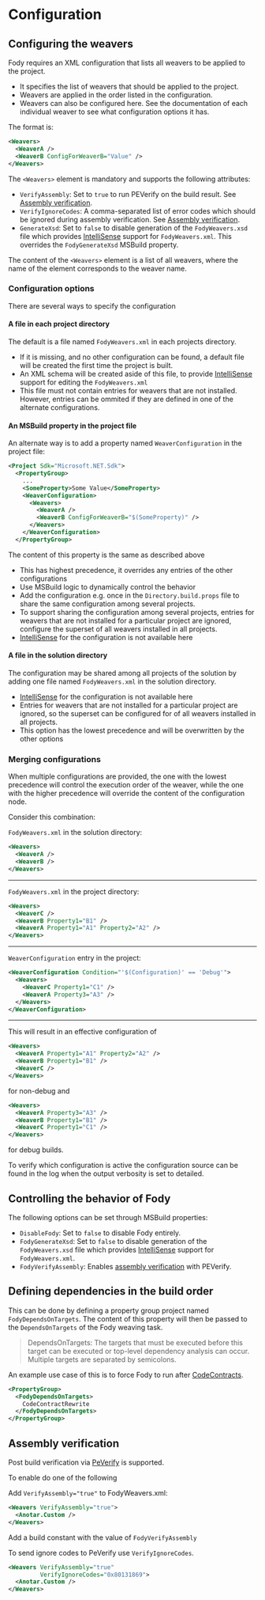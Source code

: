 <!--
GENERATED FILE - DO NOT EDIT
This file was generated by [MarkdownSnippets](https://github.com/SimonCropp/MarkdownSnippets).
Source File: /pages/mdsource/configuration.source.md
To change this file edit the source file and then run MarkdownSnippets.
-->

# Configuration

## Configuring the weavers

Fody requires an XML configuration that lists all weavers to be applied to the project.

 * It specifies the list of weavers that should be applied to the project.
 * Weavers are applied in the order listed in the configuration. 
 * Weavers can also be configured here. See the documentation of each individual weaver to see what configuration options it has.

The format is:

```xml
<Weavers>
  <WeaverA />
  <WeaverB ConfigForWeaverB="Value" />
</Weavers>
```

The `<Weavers>` element is mandatory and supports the following attributes:

 * `VerifyAssembly`: Set to `true` to run PEVerify on the build result. See [Assembly verification](#assembly-verification).
 * `VerifyIgnoreCodes`: A comma-separated list of error codes which should be ignored during assembly verification. See [Assembly verification](#assembly-verification).
 * `GenerateXsd`: Set to `false` to disable generation of the `FodyWeavers.xsd` file which provides [IntelliSense](https://docs.microsoft.com/en-us/visualstudio/ide/using-intellisense) support for `FodyWeavers.xml`. This overrides the `FodyGenerateXsd` MSBuild property.

The content of the `<Weavers>` element is a list of all weavers, where the name of the element corresponds to the weaver name.


### Configuration options

There are several ways to specify the configuration


#### A file in each project directory

The default is a file named `FodyWeavers.xml` in each projects directory. 

 * If it is missing, and no other configuration can be found, a default file will be created the first time the project is built.
 * An XML schema will be created aside of this file, to provide [IntelliSense](https://docs.microsoft.com/en-us/visualstudio/ide/using-intellisense) support for editing the `FodyWeavers.xml`
 * This file must not contain entries for weavers that are not installed. However, entries can be ommited if they are defined in one of the alternate configurations.


#### An MSBuild property in the project file

An alternate way is to add a property named `WeaverConfiguration` in the project file:

```xml
<Project Sdk="Microsoft.NET.Sdk">
  <PropertyGroup>
    ...
    <SomeProperty>Some Value</SomeProperty>
    <WeaverConfiguration>
      <Weavers>
        <WeaverA />
        <WeaverB ConfigForWeaverB="$(SomeProperty)" />
      </Weavers>
    </WeaverConfiguration>
  </PropertyGroup>
```

The content of this property is the same as described above

 * This has highest precedence, it overrides any entries of the other configurations
 * Use MSBuild logic to dynamically control the behavior
 * Add the configuration e.g. once in the `Directory.build.props` file to share the same configuration among several projects.
 * To support sharing the configuration among several projects, entries for weavers that are not installed for a particular project are ignored, configure the superset of all weavers installed in all projects.
 * [IntelliSense](https://docs.microsoft.com/en-us/visualstudio/ide/using-intellisense) for the configuration is not available here


#### A file in the solution directory

The configuration may be shared among all projects of the solution by adding one file named `FodyWeavers.xml` in the solution directory.

 * [IntelliSense](https://docs.microsoft.com/en-us/visualstudio/ide/using-intellisense) for the configuration is not available here
 * Entries for weavers that are not installed for a particular project are ignored, so the superset can be configured for of all weavers installed in all projects.
 * This option has the lowest precedence and will be overwritten by the other options


### Merging configurations

When multiple configurations are provided, the one with the lowest precedence will control the execution order of the weaver, while the one with the higher precedence will override the content of the configuration node. 

Consider this combination:

`FodyWeavers.xml` in the solution directory:

```xml
<Weavers>
  <WeaverA />
  <WeaverB />
</Weavers>
```

---

`FodyWeavers.xml` in the project directory:

```xml
<Weavers>
  <WeaverC />
  <WeaverB Property1="B1" />
  <WeaverA Property1="A1" Property2="A2" />
</Weavers>
```

---

`WeaverConfiguration` entry in the project:

```xml
<WeaverConfiguration Condition="'$(Configuration)' == 'Debug'">
  <Weavers>
    <WeaverC Property1="C1" />
    <WeaverA Property3="A3" />
  </Weavers>
</WeaverConfiguration>
```

---

This will result in an effective configuration of

```xml
<Weavers>
  <WeaverA Property1="A1" Property2="A2" />
  <WeaverB Property1="B1" />
  <WeaverC />
</Weavers>
```

for non-debug and 

```xml
<Weavers>
  <WeaverA Property3="A3" />
  <WeaverB Property1="B1" />
  <WeaverC Property1="C1" />
</Weavers>
```
for debug builds.

To verify which configuration is active the configuration source can be found in the log when the output verbosity is set to detailed.


## Controlling the behavior of Fody

The following options can be set through MSBuild properties:

 * `DisableFody`: Set to `false` to disable Fody entirely.
 * `FodyGenerateXsd`: Set to `false` to disable generation of the `FodyWeavers.xsd` file which provides [IntelliSense](https://docs.microsoft.com/en-us/visualstudio/ide/using-intellisense) support for `FodyWeavers.xml`.
 * `FodyVerifyAssembly`: Enables [assembly verification](#assembly-verification) with PEVerify.


## Defining dependencies in the build order

This can be done by defining a property group project named `FodyDependsOnTargets`. The content of this property will then be passed to the `DependsOnTargets` of the Fody weaving task.

> DependsOnTargets: The targets that must be executed before this target can be executed or top-level dependency analysis can occur. Multiple targets are separated by semicolons.

An example use case of this is to force Fody to run after [CodeContracts](https://docs.microsoft.com/en-us/dotnet/framework/debug-trace-profile/code-contracts).

```xml
<PropertyGroup>
  <FodyDependsOnTargets>
    CodeContractRewrite
  </FodyDependsOnTargets>
</PropertyGroup>
```


## Assembly verification

Post build verification via [PeVerify](https://docs.microsoft.com/en-us/dotnet/framework/tools/peverify-exe-peverify-tool) is supported.

To enable do one of the following

Add `VerifyAssembly="true"` to FodyWeavers.xml:

```xml
<Weavers VerifyAssembly="true">
  <Anotar.Custom />
</Weavers>
```

Add a build constant with the value of `FodyVerifyAssembly`

To send ignore codes to PeVerify use `VerifyIgnoreCodes`.

```xml
<Weavers VerifyAssembly="true"
         VerifyIgnoreCodes="0x80131869">
  <Anotar.Custom />
</Weavers>
```
